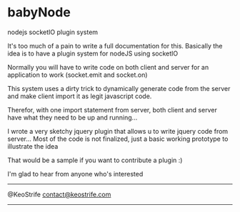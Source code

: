 babyNode
========

nodejs socketIO plugin system


It's too much of a pain to write a full documentation for this.
Basically the idea is to have a plugin system for nodeJS using socketIO

Normally you will have to write code on both client and server for an application to work (socket.emit and socket.on)

This system uses a dirty trick to dynamically generate code from the server and make client import it as legit javascript code.

Therefor, with one import statement from server, both client and server have what they need to be up and running...

I wrote a very sketchy jquery plugin that allows u to write jquery code from server...
Most of the code is not finalized, just a basic working prototype to illustrate the idea

That would be a sample if you want to contribute a plugin :)

I'm glad to hear from anyone who's interested

******************

@KeoStrife
contact@keostrife.com

******************
